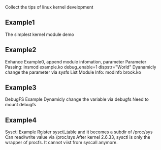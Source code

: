 Collect the tips of linux kernel development

## Example1
The simplest kernel module demo

## Example2
Enhance Example0, append module infomation, parameter 
Parameter Passing: insmod example.ko debug_enable=1 dispstr="World"
Dyanamicly change the parameter via sysfs
List Module Info: modinfo brook.ko

## Example3
DebugFS Example
Dynamicly change the variable via debugfs
Need to mount debugfs

## Example4
Sysctl Example
Rgister sysctl_table and it becomes a subdir of /proc/sys
Can read/write value via /proc/sys
After kernel 2.6.33, sysctl is only the wrapper of procfs.
It cannot viist from syscall anymore.
